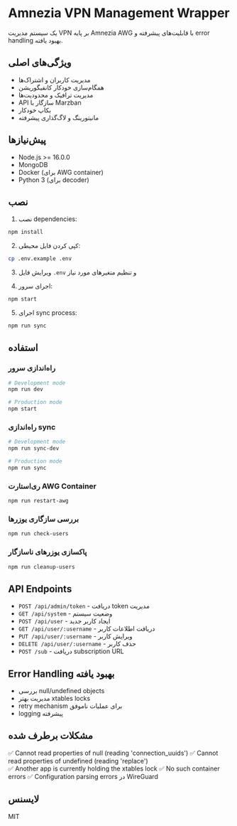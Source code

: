 # Amnezia VPN Management Wrapper

یک سیستم مدیریت VPN بر پایه Amnezia AWG با قابلیت‌های پیشرفته و error handling بهبود یافته.

## ویژگی‌های اصلی

- مدیریت کاربران و اشتراک‌ها
- همگام‌سازی خودکار کانفیگوریشن
- مدیریت ترافیک و محدودیت‌ها
- API سازگار با Marzban
- بکاپ خودکار
- مانیتورینگ و لاگ‌گذاری پیشرفته

## پیش‌نیازها

- Node.js >= 16.0.0
- MongoDB
- Docker (برای AWG container)
- Python 3 (برای decoder)

## نصب

1. نصب dependencies:
```bash
npm install
```

2. کپی کردن فایل محیطی:
```bash
cp .env.example .env
```

3. ویرایش فایل `.env` و تنظیم متغیرهای مورد نیاز

4. اجرای سرور:
```bash
npm start
```

5. اجرای sync process:
```bash
npm run sync
```

## استفاده

### راه‌اندازی سرور
```bash
# Development mode
npm run dev

# Production mode
npm start
```

### راه‌اندازی sync
```bash
# Development mode
npm run sync-dev

# Production mode  
npm run sync
```

### ری‌استارت AWG Container
```bash
npm run restart-awg
```

### بررسی سازگاری یوزرها
```bash
npm run check-users
```

### پاکسازی یوزرهای ناسازگار
```bash
npm run cleanup-users
```

## API Endpoints

- `POST /api/admin/token` - دریافت token مدیریت
- `GET /api/system` - وضعیت سیستم
- `POST /api/user` - ایجاد کاربر جدید
- `GET /api/user/:username` - دریافت اطلاعات کاربر
- `PUT /api/user/:username` - ویرایش کاربر
- `DELETE /api/user/:username` - حذف کاربر
- `POST /sub` - دریافت subscription URL

## Error Handling بهبود یافته

- بررسی null/undefined objects
- مدیریت بهتر xtables locks
- retry mechanism برای عملیات ناموفق
- logging پیشرفته

## مشکلات برطرف شده

✅ Cannot read properties of null (reading 'connection_uuids')
✅ Cannot read properties of undefined (reading 'replace')  
✅ Another app is currently holding the xtables lock
✅ No such container errors
✅ Configuration parsing errors در WireGuard

## لایسنس

MIT 
